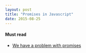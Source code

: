 ```yaml
---
layout: post
title: "Promises in Javascript"
date: 2015-08-25
---
```

#### Must read
* [We have a problem with promises](https://pouchdb.com/2015/05/18/we-have-a-problem-with-promises.html)